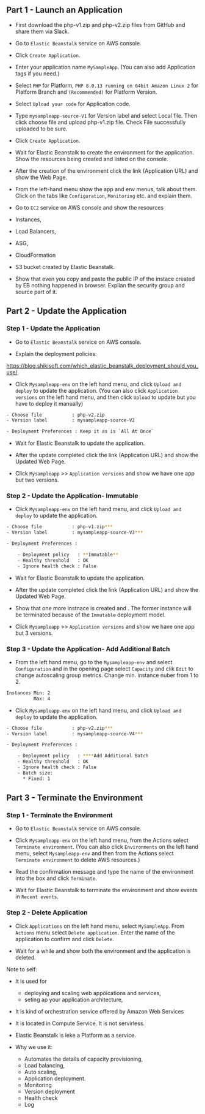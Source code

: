 ## Part 1 - Launch an Application

- First download the php-v1.zip and php-v2.zip files from GitHub and share them via Slack.

- Go to `Elastic Beanstalk` service on AWS console.

- Click `Create Application`.

- Enter your application name `MySampleApp`.  (You can also add Application tags if you need.)

- Select `PHP` for Platform, `PHP 8.0.13 running on 64bit Amazon Linux 2` for Platform Branch and `(Recommended)` for Platform Version.

- Select `Upload your code` for Application code.

- Type `mysampleapp-source-V1` for Version label and select Local file. Then click choose file and upload php-v1.zip file.
  Check File successfully uploaded to be sure.

- Click `Create Application`.

- Wait for Elastic Beanstalk to create the environment for the application. Show the resources being created and listed on the console.

- After the creation of the environment click the link (Application URL) and show the Web Page.

- From the left-hand menu show the app and env menus, talk about them. Click on the tabs like `Configuration`, `Monitoring` etc. and explain them.

- Go to `EC2` service on AWS console and show the resources 
 - Instances, 
 - Load Balancers,
 - ASG,
 - CloudFormation
 - S3 bucket
 created by Elastic Beanstalk.

- Show that even you copy and paste the public IP of the instace created by EB nothing happened in browser. Explian the security group and source part of it. 

## Part 2 - Update the Application


### Step 1 - Update the Application

- Go to `Elastic Beanstalk` service on AWS console.

- Explain the deployment policies:

https://blog.shikisoft.com/which_elastic_beanstalk_deployment_should_you_use/

- Click `Mysampleapp-env` on the left hand menu, and click `Upload and deploy` to update the application. (You can also click `Application versions` on the left hand menu, and then click `Upload` to update but you have to deploy it manually)

```bash
- Choose file           : php-v2.zip
- Version label         : mysampleapp-source-V2

- Deployment Preferences : Keep it as is `All At Once`
```
- Wait for Elastic Beanstalk to update the application.

- After the update completed click the link (Application URL) and show the Updated Web Page.

- Click `Mysampleapp` >> `Application versions` and show we have one app but two versions.


### Step 2 - Update the Application- Immutable

- Click `Mysampleapp-env` on the left hand menu, and click `Upload and deploy` to update the application. 

```bash
- Choose file           : php-v1.zip***
- Version label         : mysampleapp-source-V3***

- Deployment Preferences :

    - Deployment policy   : **Immutable**
    - Healthy threshold   : OK
    - Ignore health check : False

```

- Wait for Elastic Beanstalk to update the application.

- After the update completed click the link (Application URL) and show the Updated Web Page.

- Show that one more instnace is created and . The former instance will be terminated because of the `Immutable` deployment model.

- Click `Mysampleapp` >> `Application versions` and show we have one app but 3 versions.


### Step 3 - Update the Application- Add Additional Batch 

- From the left hand menu, go to the `Mysampleapp-env` and select `Configuration` and in the opening page select  `Capacity` and clik `Edit` to change autoscaling group metrics. Change min. instance nuber from 1 to 2. 

```bash
Instances Min: 2
          Max: 4 

```
- Click `Mysampleapp-env` on the left hand menu, and click `Upload and deploy` to update the application. 

```bash
- Choose file           : php-v2.zip***
- Version label         : mysampleapp-source-V4***

- Deployment Preferences :

    - Deployment policy   : ****Add Additional Batch
    - Healthy threshold   : OK
    - Ignore health check : False
    - Batch size:
      * Fixed: 1

```
## Part 3 - Terminate the Environment

### Step 1 - Terminate the Environment

- Go to `Elastic Beanstalk` service on AWS console.

- Click `Mysampleapp-env` on the left hand menu, from the Actions select `Terminate environment`. (You can also click `Environments` on the left hand menu, select `Mysampleapp-env` and then from the Actions select `Terminate environment` to delete AWS resources.)

- Read the confirmation message and type the name of the environment into the box and click `Terminate`.

- Wait for Elastic Beanstalk to terminate the environment and show events in `Recent events`.


### Step 2 - Delete Application

- Click `Applications` on the left hand menu, select `MySampleApp`. From `Actions` menu select `Delete application`. Enter the name of the application to confirm and click `Delete`.

- Wait for a while and show both the environment and the application is deleted.


Note to self:

* It is used for 
  - deploying and scaling web appöications and services,
  - seting ap your application architecture,

* It is kind of orchestration service offered by Amazon Web Services

* It is located in Compute Service. It is not servirless.

* Elastic Beanstalk is leke a Platform as a service.

* Why we use it:
  - Automates the details of capacity provisioning,
  - Load balancing,
  - Auto scaling,
  - Application deployment.
  - Monitoring
  - Version deployment
  - Health check
  - Log
  

